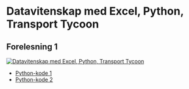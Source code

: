 # Datavitenskap med Excel, Python, Transport Tycoon 

## Forelesning 1

[![Datavitenskap med Excel, Python, Transport Tycoon](https://img.youtube.com/vi/H1_JejxbCS8/0.jpg)](https://www.youtube.com/watch?v=H1_JejxbCS8)

* [Python-kode 1](01_1.py)
* [Python-kode 2](01_2.py)
